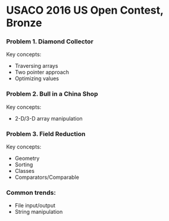 # USACO 2016 US Open Contest, Bronze
### Problem 1. Diamond Collector
Key concepts:
* Traversing arrays
* Two pointer approach
* Optimizing values

### Problem 2. Bull in a China Shop
Key concepts:
* 2-D/3-D array manipulation

### Problem 3. Field Reduction
Key concepts:
* Geometry
* Sorting
* Classes
* Comparators/Comparable

### Common trends:
* File input/output
* String manipulation
